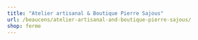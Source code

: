 ```yaml
---
title: "Atelier artisanal & Boutique Pierre Sajous"
url: /beaucens/atelier-artisanal-and-boutique-pierre-sajous/
shop: ferme
---
```

